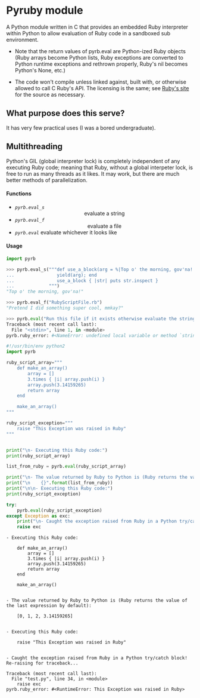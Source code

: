 Pyruby module
===
A Python module written in C that provides an embedded Ruby interpreter
within Python to allow evaluation of Ruby code in a sandboxed sub environment.

 * Note that the return values of pyrb.eval are Python-ized Ruby objects
 	(Ruby arrays become Python lists, Ruby exceptions are converted to Python runtime
  exceptions and rethrown properly, Ruby's nil becomes Python's None, etc.)

 * The code won't compile unless linked against, built with, or otherwise allowed to call
  C Ruby's API.  The licensing is the same; see [Ruby's site](http://www.ruby-lang.org)
  for the source as necessary.

## What purpose does this serve?
It has very few practical uses (I was a bored undergraduate).


## Multithreading
Python's GIL (global interpreter lock) is completely independent of any executing Ruby code; meaning that Ruby, without a global interpeter lock, is free to run as many threads as it likes.  It may work, but there are much better methods of parallelization.


#### Functions
* _`pyrb.eval_s`_    <center>evaluate a string</center>
* _`pyrb.eval_f`_    <center>evaluate a file</center>
* _`pyrb.eval`_      evaluate whichever it looks like

#### Usage

```Python
import pyrb

>>> pyrb.eval_s("""def use_a_block(arg = %|Top o' the morning, gov'na!|)
...                yield(arg); end
...                use_a_block { |str| puts str.inspect }
...             """)
"Top o' the morning, gov'na!"

>>> pyrb.eval_f("RubyScriptFile.rb")
"Pretend I did something super cool, mmkay?"

>>> pyrb.eval("Run this file if it exists otherwise evaluate the string")
Traceback (most recent call last):
  File "<stdin>", line 1, in <module>
pyrb.ruby_error: #<NameError: undefined local variable or method `string' for main:Object>
```

```Python
#!/usr/bin/env python2
import pyrb

ruby_script_array="""
    def make_an_array()
        array = []
        3.times { |i| array.push(i) }
        array.push(3.14159265)
        return array
    end

    make_an_array()
"""

ruby_script_exception="""
    raise "This Exception was raised in Ruby"
"""


print("\n- Executing this Ruby code:")
print(ruby_script_array)

list_from_ruby = pyrb.eval(ruby_script_array)

print("\n- The value returned by Ruby to Python is (Ruby returns the value of the last expression by default):")
print("\n    {}".format(list_from_ruby))
print("\n\n- Executing this Ruby code:")
print(ruby_script_exception)

try:
    pyrb.eval(ruby_script_exception)
except Exception as exc:
    print("\n- Caught the exception raised from Ruby in a Python try/catch block!  Re-raising for traceback...\n")
    raise exc
```
```
- Executing this Ruby code:

    def make_an_array()
        array = []
        3.times { |i| array.push(i) }
        array.push(3.14159265)
        return array
    end

    make_an_array()


- The value returned by Ruby to Python is (Ruby returns the value of the last expression by default):

    [0, 1, 2, 3.14159265]


- Executing this Ruby code:

    raise "This Exception was raised in Ruby"


- Caught the exception raised from Ruby in a Python try/catch block!  Re-raising for traceback...

Traceback (most recent call last):
  File "test.py", line 34, in <module>
    raise exc
pyrb.ruby_error: #<RuntimeError: This Exception was raised in Ruby>
```

